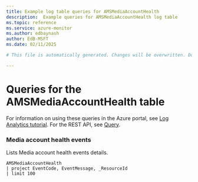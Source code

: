 ```yaml
---
title: Example log table queries for AMSMediaAccountHealth
description:  Example queries for AMSMediaAccountHealth log table
ms.topic: reference
ms.service: azure-monitor
ms.author: edbaynash
author: EdB-MSFT
ms.date: 02/11/2025

# This file is automatically generated. Changes will be overwritten. Do not change this file directly. 

---
```


# Queries for the AMSMediaAccountHealth table

For information on using these queries in the Azure portal, see [Log Analytics tutorial](/azure/azure-monitor/logs/log-analytics-tutorial). For the REST API, see [Query](/rest/api/loganalytics/query).


### Media account health events  


Lists Media account health events details.  

```query
AMSMediaAccountHealth
| project EventCode, EventMessage, _ResourceId
| limit 100
```

